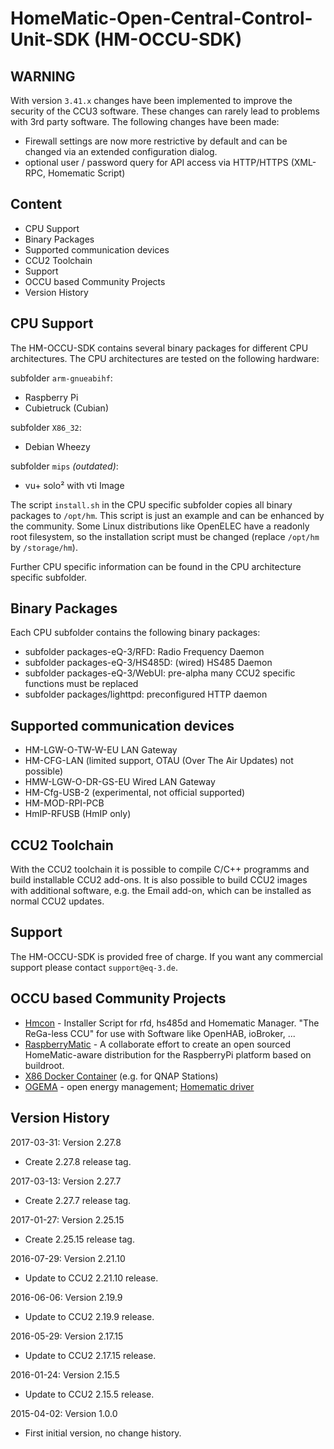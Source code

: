 # HomeMatic-Open-Central-Control-Unit-SDK (HM-OCCU-SDK)

## WARNING

With version `3.41.x` changes have been implemented to improve the security of the CCU3 software. These changes can rarely lead to problems with 3rd party software. The following changes have been made:

- Firewall settings are now more restrictive by default and can be changed via an extended configuration dialog.
- optional user / password query for API access via HTTP/HTTPS (XML-RPC, Homematic Script)

## Content

- CPU Support
- Binary Packages
- Supported communication devices
- CCU2 Toolchain
- Support
- OCCU based Community Projects
- Version History

## CPU Support

The HM-OCCU-SDK contains several binary packages for different CPU architectures.
The CPU architectures are tested on the following hardware:

subfolder `arm-gnueabihf`:

- Raspberry Pi
- Cubietruck (Cubian)

subfolder `X86_32`:

- Debian Wheezy

subfolder `mips` _(outdated)_:

- vu+ solo² with vti Image

The script `install.sh` in the CPU specific subfolder copies all binary packages
to `/opt/hm`.
This script is just an example and can be enhanced by the community. Some Linux
distributions like OpenELEC have a readonly root filesystem, so the
installation script must be changed (replace `/opt/hm` by `/storage/hm`).

Further CPU specific information can be found in the CPU architecture specific
subfolder.

## Binary Packages

Each CPU subfolder contains the following binary packages:

- subfolder packages-eQ-3/RFD: Radio Frequency Daemon
- subfolder packages-eQ-3/HS485D: (wired) HS485 Daemon
- subfolder packages-eQ-3/WebUI: pre-alpha many CCU2 specific functions must be replaced
- subfolder packages/lighttpd: preconfigured HTTP daemon

## Supported communication devices

- HM-LGW-O-TW-W-EU LAN Gateway
- HM-CFG-LAN (limited support, OTAU (Over The Air Updates) not possible)
- HMW-LGW-O-DR-GS-EU Wired LAN Gateway
- HM-Cfg-USB-2 (experimental, not official supported)
- HM-MOD-RPI-PCB
- HmIP-RFUSB (HmIP only)

## CCU2 Toolchain

With the CCU2 toolchain it is possible to compile C/C++ programms and build
installable CCU2 add-ons.
It is also possible to build CCU2 images with additional software, e.g. the
Email add-on, which can be installed as normal CCU2 updates.

## Support

The HM-OCCU-SDK is provided free of charge. If you want any commercial support
please contact `support@eq-3.de`.

## OCCU based Community Projects

- [Hmcon](https://github.com/hobbyquaker/hmcon) - Installer Script for rfd, hs485d and Homematic Manager. "The ReGa-less CCU" for use with Software like OpenHAB, ioBroker, ...
- [RaspberryMatic](https://github.com/jens-maus/RaspberryMatic) - A collaborate effort to create an open sourced HomeMatic-aware distribution for the RaspberryPi platform based on buildroot.
- [X86 Docker Container](https://github.com/litti/dccu2) (e.g. for QNAP Stations)
- [OGEMA](http://www.ogema.org/) - open energy management; [Homematic driver](https://www.ogema-source.net/wiki/display/OGEMA/Homematic+XML-RPC+high+level+driver)

## Version History

2017-03-31: Version 2.27.8

- Create 2.27.8 release tag.

2017-03-13: Version 2.27.7

- Create 2.27.7 release tag.

2017-01-27: Version 2.25.15

- Create 2.25.15 release tag.

2016-07-29: Version 2.21.10

- Update to CCU2 2.21.10 release.

2016-06-06: Version 2.19.9

- Update to CCU2 2.19.9 release.

2016-05-29: Version 2.17.15

- Update to CCU2 2.17.15 release.

2016-01-24: Version 2.15.5

- Update to CCU2 2.15.5 release.

2015-04-02: Version 1.0.0

- First initial version, no change history.

